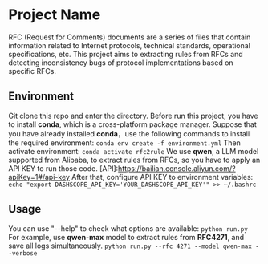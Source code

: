 # Project Name
RFC (Request for Comments) documents are a series of files that contain information related to Internet protocols, technical standards, operational specifications, etc. 
This project aims to extracting rules from RFCs and detecting inconsistency bugs of protocol implementations based on specific RFCs. 

## Environment
Git clone this repo and enter the directory.
Before run this project, you have to install **conda**, which is a cross-platform package manager.
Suppose that you have already installed **conda**，use the following commands to install the required environment:
`conda env create -f environment.yml`
Then activate environment:
`conda activate rfc2rule`
We use **qwen**, a LLM model supported from Alibaba, to extract rules from RFCs, so you have to apply an API KEY to run those code.
[API]:https://bailian.console.aliyun.com/?apiKey=1#/api-key
After that, configure API KEY to environment variables:
`echo "export DASHSCOPE_API_KEY='YOUR_DASHSCOPE_API_KEY'" >> ~/.bashrc`

## Usage
You can use "--help" to check what options are available:
`python run.py `
For example, use **qwen-max** model to extract rules from **RFC4271**, and save all logs simultaneously.
`python run.py --rfc 4271 --model qwen-max --verbose`